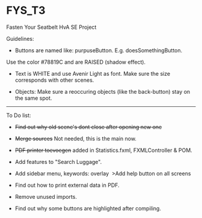 # FYS_T3
Fasten Your Seatbelt HvA SE Project

Guidelines:

* Buttons are named like: purpuseButton. E.g. doesSomethingButton.

Use the color #78819C and are RAISED (shadow effect).

* Text is WHITE and use Avenir Light as font. Make sure the size corresponds with other scenes.

* Objects: Make sure a reoccuring objects (like the back-button) stay on the same spot.

---------

To Do list:

* ~~Find out why old scene's dont close after opening new one~~

* ~~Merge sources~~ Not needed, this is the main now.

* ~~PDF printer toevoegen~~ added in Statistics.fxml, FXMLController & POM.

* Add features to "Search Luggage".

* Add sidebar menu, keywords: overlay
  >Add help button on all screens

* Find out how to print external data in PDF.

* Remove unused imports.

* Find out why some buttons are highlighted after compiling.